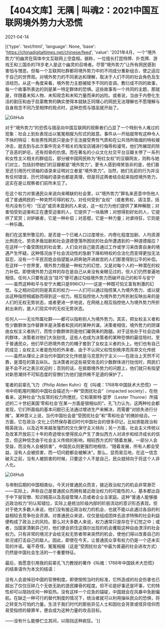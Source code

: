 # 【404文库】无隅 | 叫魂2：2021中国互联网境外势力大恐慌

2021-04-14

[{'type': 'text/html', 'language': None, 'base': 'https://chinadigitaltimes.net/chinese/feed', 'value': '2021年4月，一个“境外势力”的幽灵在简体中文互联网上空盘桓。据称，一位擅长打昆特牌、扑克牌、游戏王和三国杀的78岁老人是这个幽灵的召唤者。尽管“境外势力”让所有网民感到害怕与憎恶，但每一个互联网社群都将境外势力中的不同成分重新组合，使之适应于自己的世界观。对境外势力的不同表达和理解，取决于人们不同的社会角色及生活经历。从这一角度来看，境外势力主题被赋予不同的变调，敷衍成不同的故事，每一个故事所表达的则是某一特定群体的恐惧。这些故事有一个共同的主题，那就是，伴随着未知人物、未知观念和未知力量而来的凶险。或者说，当由于内卷化生活的剧压和由于启蒙教育的确实使得本就缺乏同理心的网民无法理解也不愿理解与自身观念不同乃至相悖的观点时，这种恐慌与猎巫就开始了。

![GitHub](https://chinadigitaltimes.net/chinese/files/2021/04/IMG_5454.jpg)

对于“境外势力”的恐慌与猎巫向中国互联网的观察者们凸显了一个特别令人难过的现象：社会上到处表现出以冤冤相报为形式的敌意。事件从—开始就带有这种令人不快的特征：有些男性网民只是由于无法接受男性气质和在公共场所吸烟的特权被冲击，就去到与此次事件完全不相关的淘宝店铺进行侮辱和谩骂，他们所展现的除了丑恶的妒忌，还有彻骨的仇恨。而在著名的小众文化社交平台豆瓣关停了一系列和女性主义相关的群组后，部分被中国网民称为“粉红女权”的豆瓣网友，则称与她们对立，包括封停她们的豆瓣都是“境外势力”。更令人感到啼笑皆非的是，他们甚至还引用历代领袖的语录来证明对立者是“境外势力”。当然，她们先前的行为并没有任何错误，历代领袖的语录也都是真理，但是将这两者结合起来指控境外势力，这实在是让观察者们前所未见了。

在这个权力对普通民众来说向来稀缺的社会里，以“境外势力”罪名来恶意中伤他人成了普通网民的一种突然可得的权力。对任何受到“女权”（或者男权，请注意，括号内没有引号）“压迫”或资本盘剥的人来说，这一权力为他们提供了某种解脱；对害怕受到迫害和正在遭受迫害的人，它提供了一块盾牌；对想得到好处的人，它提供了奖赏；对妒嫉者，它是一种补偿；对恶棍，它是一种力量；对虐待狂，它则是一种乐趣。

我们在这里所瞥见的，是否是一个已被人口过度增长、内卷化程度加剧、人均资源比例恶化、劳资矛盾加剧和社会道德堕落所困扰的社会所遭遇到的一种道德报应？在这样一个备受困扰的社会里，人们会对自己能否通过工作或学习来改善自身的境遇产生怀疑。这种情况由于社会流动性的急剧下降和特权的合法化而变得更加无法容忍，没有一个平民百姓会指望能从把奔驰开进故宫的人们那里得到公平的补偿。在这样一个世界里，境外势力既是一种权力的幻觉，又是对每个人的一种潜在的权力补偿。即使境外势力这样的存在是自己从来没有亲眼见过的，但人们仍然普遍地相信，任何人只要有适当“技巧”便可通过勾结境外势力而破坏自己的和平与安宁——虽然这种和平与安宁大概只是996ICU——这是一种既可怕又富有刺激的幻觉。与之相对应的则是真实的权力——人们可以通过指控某人为境外势力、或以提出这种指控相威胁而得到这一权力。相互指控他人为境外势力所折射反映出来的是人们的无权无势状态，或者更进一步地说，在网络上相互指控他人为境外势力所折射出来的，是人们现实中的无权无势状态。

任何人——无论所属社群——都可以指称别人为境外势力。其实，把女权主义者和性少数群体当作替罪羊是决策者和民间的某种共谋。决策者相信，境外势力的阴谋由女权主义者执行，而性少数群体则是他们雇佣来的跑腿。对于这些处于社会边缘的群体，决策者对他们大张挞伐，这些人也成为决策者的某种恐惧的最佳陪衬。至于普通民众，他们早已把境外势力的帽子套到了女权主义者的头上。他们也有自己的成见；女权主义者是危险的外来者，由于不认同父权性别秩序而背弃文化传统——虽然从理论上讲当代中国的文化传统是马克思列宁主义——在政治上天然不可靠，是潜在的第五纵队。当决策者对这些易受攻击的少数群体进行挞伐时，网民们是不会不对之表示欢迎的；否则的话，在抵御境外势力的问题上，他们就只有指望对新思潮持不可知态度的官僚们为他们提供微不足道的保护了。

笔者的前辈孔飞力（Philip Alden Kuhn）在《叫魂：1768年中国妖术大恐慌》一书中将乾隆时期的中国社会描述为一种“受困扰社会”（impacted society），在他看来，这种社会“为反常的权力所搅扰，它和莱斯特·瑟罗（Lester Thurow）所描述的二十世纪美国‘零和社会’在某一方面是很相似的”。孔飞力认为，这两种社会都发现，它们所面临的基本问题已无法通过增进生产来解决，而需要“对损失进行分摊”。某种意义上说，当代中国社会是“受困扰社会”和“零和社会”的微妙结合。一方面，它在政治-文化上仍然保存着旧时代中国社会的很多印记，比如贤能政治和精英政治，以及近年来越发强烈的文化保守主义倾向；另一方面，社会主义传统以及改革开放前三十年的奇迹增长使得民众产生了类似西方人对进步和经济成长的信念，但这种信念由于社会主义传统的影响，相较西方式的“随着发展，一部分人会受益，而没有人会被损害”，中国民众则更强烈地相信，“随着发展，所有人都会受益，没有人会被损害，而一切问题都会被解决”。那么，显而易见地，在这一信念破灭之前，当有人被损害的时候，只要这个人不是自己，民众就倾向于将这个人非人化。

![GitHub](https://chinadigitaltimes.net/chinese/files/2021/04/IMG_5453.jpg)

与帝制后期的中国相类似，今天对普通民众而言，接近政治权力的机会非常渺茫——实际上，声称自己是普通民众而拥有接近政治权力的可能性的人，基本都出自于中下层官僚、知识精英以及高级管理人员或者企业主家庭。这种“普通人能够接近政治权力”的认知错位，实际上是统治阶级内部的阶层流动的意识形态表现。但对于绝大多数人来说，他们没有接近政治权力的机会，也就不能以此通过各自的利益相较去竞争社会资源。对普通民众来说，仅仅是组成团体去追求特殊的社会利益便构成了政治上的风险。那么对大多数人来说，权力通常只是存在于幻觉之中；或者，当国家清剿异己时，他们便会抓住这偶尔出现的机会攫取这种自由漂浮的社会权力。只有非常的境况才会给无权无势者带来突然的机会，使他们得以改善自己的状况或打击自己的敌人。因此，即使在今天，让普通民众享有权力仍是一个还未实现的许诺。毫不奇怪，冤冤相报（这是&quot;受困扰社会&quot;中最为普遍的社会进攻方式）仍然是中国社会生活的一个重要特征。

最后，我愿意引用我的前辈孔飞力教授的著作《叫魂：1768年中国妖术大恐慌》的结束语作为本文的结语：

没有人会哀悼旧中国的官僚制度。即使按照当时的标准，它所造成的社会伤害也已超出了仅仅压碎几个无依无助的游民踝骨的程度。但不论是好事还是坏事，它的特性却可以阻挡任何一种狂热。没有这样一个应急的锚碇，中国就会在风暴中急剧偏航。在缺乏一种可行的替代制度的情况下，统治者就可以利用操纵民众的恐惧，将之转变为可怕的力量。生活于我们时代的那些异见人士和因社会背景或怪异信仰而易受指控的替罪羊，便会成为这种力量的攻击目标。

——没有什么能够伫立其间，以阻挡这种疯狂。'}]